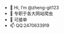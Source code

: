 - 👋 Hi, I’m @zheng-git123
- 🌱 专职于各大网站爬虫
- 💞️ 可接单
- 📫 QQ:2470633919

<!---
zheng-git123/zheng-git123 is a ✨ special ✨ repository because its `README.md` (this file) appears on your GitHub profile.
You can click the Preview link to take a look at your changes.
--->
